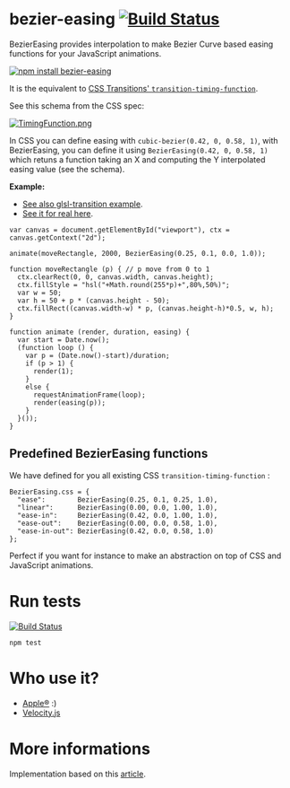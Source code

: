 bezier-easing [![Build Status](https://travis-ci.org/gre/bezier-easing.png)](https://travis-ci.org/gre/bezier-easing)
===

BezierEasing provides interpolation to make Bezier Curve based easing functions for your JavaScript animations.

[![npm install bezier-easing](https://nodei.co/npm/bezier-easing.png?mini=true)](http://npmjs.org/package/bezier-easing)

It is the equivalent to [CSS Transitions' `transition-timing-function`](http://www.w3.org/TR/css3-transitions/#transition-timing-function-property).

See this schema from the CSS spec:

[![TimingFunction.png](http://www.w3.org/TR/css3-transitions/TimingFunction.png)](http://www.w3.org/TR/css3-transitions/#transition-timing-function-property)

In CSS you can define easing with `cubic-bezier(0.42, 0, 0.58, 1)`, 
with BezierEasing, you can define it using `BezierEasing(0.42, 0, 0.58, 1)` which retuns a function taking an X and computing the Y interpolated easing value (see the schema).

**Example:**

* [See also glsl-transition example](http://greweb.me/glsl-transition/).
* [See it for real here](http://greweb.me/bezier-easing/example).

```javscript
var canvas = document.getElementById("viewport"), ctx = canvas.getContext("2d");

animate(moveRectangle, 2000, BezierEasing(0.25, 0.1, 0.0, 1.0));

function moveRectangle (p) { // p move from 0 to 1
  ctx.clearRect(0, 0, canvas.width, canvas.height);
  ctx.fillStyle = "hsl("+Math.round(255*p)+",80%,50%)";
  var w = 50;
  var h = 50 + p * (canvas.height - 50);
  ctx.fillRect((canvas.width-w) * p, (canvas.height-h)*0.5, w, h);
}

function animate (render, duration, easing) {
  var start = Date.now();
  (function loop () {
    var p = (Date.now()-start)/duration;
    if (p > 1) {
      render(1);
    }
    else {
      requestAnimationFrame(loop);
      render(easing(p));
    }
  }());
}
```

Predefined BezierEasing functions
---

We have defined for you all existing CSS `transition-timing-function` :

```javscript
BezierEasing.css = {
  "ease":        BezierEasing(0.25, 0.1, 0.25, 1.0), 
  "linear":      BezierEasing(0.00, 0.0, 1.00, 1.0),
  "ease-in":     BezierEasing(0.42, 0.0, 1.00, 1.0),
  "ease-out":    BezierEasing(0.00, 0.0, 0.58, 1.0),
  "ease-in-out": BezierEasing(0.42, 0.0, 0.58, 1.0)
};
```

Perfect if you want for instance to make an abstraction on top of CSS and JavaScript animations.

Run tests
===

[![Build Status](https://travis-ci.org/gre/bezier-easing.png)](https://travis-ci.org/gre/bezier-easing)

```
npm test
```

Who use it?
===

- [Apple®](http://images.apple.com/v/mac-pro/home/b/scripts/overview.js) :)
- [Velocity.js](https://github.com/julianshapiro/velocity)

More informations
===

Implementation based on this [article](http://greweb.me/2012/02/bezier-curve-based-easing-functions-from-concept-to-implementation/).

